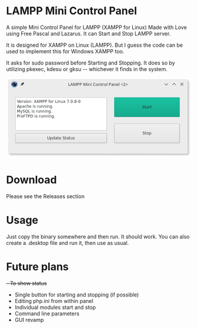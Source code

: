 # LAMPP Mini Control Panel
A simple Mini Control Panel for LAMPP (XAMPP for Linux)
Made with Love using Free Pascal and Lazarus. It can Start and Stop LAMPP server.

It is designed for XAMPP on Linux (LAMPP). But I guess the code can be used to implement this for Windows XAMPP too.

It asks for sudo password before Starting and Stopping.
It does so by utilizing pkexec, kdesu or gksu -- whichever it finds in the system.

![alt text](https://github.com/adnan360/lampp-mini-cp/raw/master/common/screenshots/lampp-mini-cp-1.png "LAMPP Mini Control Panel - free and open control panel for LAMPP - Screenshot after starting server")

# Download
Please see the Releases section

# Usage
Just copy the binary somewhere and then run. It should work.
You can also create a .desktop file and run it, then use as usual.

# Future plans
~~- To show status~~
- Single button for starting and stopping (if possible)
- Editing php.ini from within panel
- Individual modules start and stop
- Command line parameters
- GUI revamp
